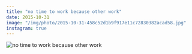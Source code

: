 ```yaml
---
title: "no time to work because other work"
date: 2015-10-31
image: "/img/photo/2015-10-31-458c52d1b9f917e11c72830382acad58.jpg"
instagram: true
---
```


![no time to work because other work](/img/photo/2015-10-31-458c52d1b9f917e11c72830382acad58.jpg)
